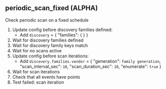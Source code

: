 
## periodic_scan_fixed (ALPHA)

Check periodic scan on a fixed schedule

1. Update config before discovery families defined:
    * Add `discovery` = { "families": {  } }
1. Wait for discovery families defined
1. Wait for discovery family keys match
1. Wait for no scans active
1. Update config before scan iterations:
    * Add `discovery.families.vendor` = { "generation": `family generation`, "scan_interval_sec": `10`, "scan_duration_sec": `10`, "enumerate": `true` }
1. Wait for scan iterations
1. Check that all events have points
1. Test failed: scan iteration
